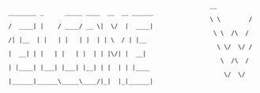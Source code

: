 #
                                                             __          ________ _      _____ ____  __  __ ______ 
                                                             \ \        / /  ____| |    / ____/ __ \|  \/  |  ____|
                                                              \ \  /\  / /| |__  | |   | |   | |  | | \  / | |__   
                                                               \ \/  \/ / |  __| | |   | |   | |  | | |\/| |  __|  
                                                                \  /\  /  | |____| |___| |___| |__| | |  | | |____ 
                                                                 \/  \/   |______|______\_____\____/|_|  |_|______|
